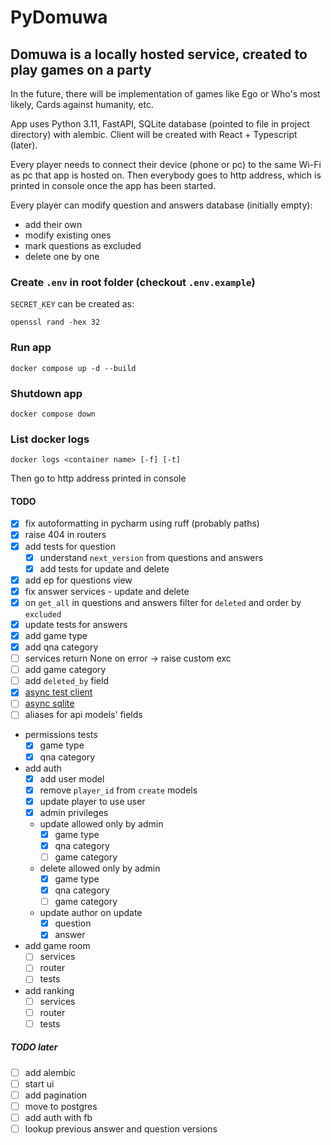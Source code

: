# PyDomuwa

## Domuwa is a locally hosted service, created to play games on a party

In the future, there will be implementation of games like Ego or Who's most likely,
Cards against humanity, etc.

App uses Python 3.11, FastAPI, SQLite database (pointed to file in project directory)
with alembic. Client will be created with React + Typescript (later).

Every player needs to connect their device (phone or pc) to the same Wi-Fi
as pc that app is hosted on. Then everybody goes to http address,
which is printed in console once the app has been started.

Every player can modify question and answers database (initially empty):

- add their own
- modify existing ones
- mark questions as excluded
- delete one by one

### Create `.env` in root folder (checkout `.env.example`)

`SECRET_KEY` can be created as:

```console
openssl rand -hex 32
```

### Run app

```console
docker compose up -d --build
```

### Shutdown app

```console
docker compose down
```

### List docker logs

```console
docker logs <container name> [-f] [-t]
```

Then go to http address printed in console

#### TODO

- [x] fix autoformatting in pycharm using ruff (probably paths)
- [x] raise 404 in routers
- [x] add tests for question
  - [x] understand `next_version` from questions and answers
  - [x] add tests for update and delete
- [x] add ep for questions view
- [x] fix answer services - update and delete
- [x] on `get_all` in questions and answers filter for `deleted` and order by `excluded`
- [x] update tests for answers
- [x] add game type
- [x] add qna category
- [ ] services return None on error -> raise custom exc
- [ ] add game category
- [ ] add `deleted_by` field
- [x] [async test client](https://github.com/zhanymkanov/fastapi-best-practices?tab=readme-ov-file#set-tests-client-async-from-day-0)
- [ ] [async sqlite](https://arunanshub.hashnode.dev/async-database-operations-with-sqlmodel)
- [ ] aliases for api models' fields
- permissions tests
  - [x] game type
  - [x] qna category
- add auth
  - [x] add user model
  - [x] remove `player_id` from `create` models
  - [x] update player to use user
  - [x] admin privileges
  - update allowed only by admin
    - [x] game type
    - [x] qna category
    - [ ] game category
  - delete allowed only by admin
    - [x] game type
    - [x] qna category
    - [ ] game category
  - update author on update
    - [x] question
    - [x] answer
- add game room
  - [ ] services
  - [ ] router
  - [ ] tests
- add ranking
  - [ ] services
  - [ ] router
  - [ ] tests

##### TODO later

- [ ] add alembic
- [ ] start ui
- [ ] add pagination
- [ ] move to postgres
- [ ] add auth with fb
- [ ] lookup previous answer and question versions
